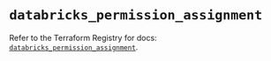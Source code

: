 # `databricks_permission_assignment`

Refer to the Terraform Registry for docs: [`databricks_permission_assignment`](https://registry.terraform.io/providers/databricks/databricks/1.41.0/docs/resources/permission_assignment).
